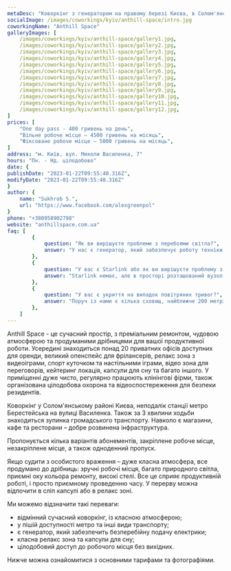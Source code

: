 ```yaml
---
metaDesc: "Коворкінг з генератором на правому березі Києва, в Солом'янському районі, неподалік станції метро Берестейська."
socialImage: /images/coworkings/kyiv/anthill-space/intro.jpg
coworkingName: "Anthill Space"
galleryImages: [
	/images/coworkings/kyiv/anthill-space/gallery1.jpg,
	/images/coworkings/kyiv/anthill-space/gallery2.jpg,
	/images/coworkings/kyiv/anthill-space/gallery3.jpg,
	/images/coworkings/kyiv/anthill-space/gallery4.jpg,
	/images/coworkings/kyiv/anthill-space/gallery5.jpg,
	/images/coworkings/kyiv/anthill-space/gallery6.jpg,
	/images/coworkings/kyiv/anthill-space/gallery7.jpg,
	/images/coworkings/kyiv/anthill-space/gallery8.jpg,
	/images/coworkings/kyiv/anthill-space/gallery9.jpg,
	/images/coworkings/kyiv/anthill-space/gallery10.jpg,
	/images/coworkings/kyiv/anthill-space/gallery11.jpg,
	/images/coworkings/kyiv/anthill-space/gallery12.jpg,
]
prices: [
	"One day pass - 400 гривень на день",
	"Вільне робоче місце – 4500 гривень на місяць",
	"Фіксоване робоче місце – 5000 гривень на місяць",
]
address: "м. Київ, вул. Миколи Василенка, 7"
hours: "Пн. - Нд. цілодобово"
date: {
publishDate: "2023-01-22T09:55:40.316Z",
modifyDate: "2023-01-22T09:55:40.316Z"
}
author: {
	name: "Sukhrob S.",
	url: "https://www.facebook.com/alexgreenpol"
}
phone: "+380958902798"
website: "anthillspace.com.ua"
faq: [
		{
			question: "Як ви вирішуєте проблеми з перебоями світла?",
			answer: "У нас є генератор, який забезпечує роботу техніки та інтернету на 6 годин після відключення."
		},
		{
			question: "У вас є Starlink або як ви вирішуєте проблему з інтернетом?",
			answer: "Starlink немає, але в просторі розташований вузол інтернет-провайдера, вирішення проблем на більш пріоритетному рівні."
		},
		{
			question: "У вас є укриття на випадок повітряних тривог?",
			answer: "Поруч із нами є кілька сховищ, найближче 200 метрів. Розраховано приблизно на 100 осіб."
		},
	]
---
```


Anthill Space - це сучасний простір, з преміальним ремонтом, чудовою атмосферою та продуманими дрібницями для вашої продуктивної роботи. Усередині знаходиться понад 20 приватних офісів доступних для оренди, великий опенспейс для фрілансерів, релакс зона з видеоіграми, спорт куточком та настільними іграми, відео зона для переговорів, кейтеринг локація, капсули для сну та багато іншого. У приміщенні дуже чисто, регулярно працюють клінінгові фірми, також організована цілодобова охорона та відеоспостереження для безпеки резидентів.

Коворкінг у Солом'янському районі Києва, неподалік станції метро Берестейська на вулиці Василенка. Також за 3 хвилини ходьби знаходиться зупинка громадського транспорту. Навколо є магазини, кафе та ресторани – добре розвинена інфраструктура.

Пропонується кілька варіантів абонементів, закріплене робоче місце, незакріплене місце, а також одноденний пропуск.

Якщо судити з особистого враження – дуже класна атмосфера, все продумано до дрібниць: зручні робочі місця, багато природного світла, приємні оку кольора ремонту, високі стелі. Все це сприяє продуктивній роботі, і просто приємному проведенню часу. У перерву можна відпочити в сліп капсулі або в релакс зоні.

Ми можемо відзначити такі переваги:

-   відмінний сучасний коворкінг, із класною атмосферою;
-   у пішій доступності метро та інші види транспорту;
-   є генератор, який забезпечить безперебійну подачу електрики;
-   класна релакс зона та капсули для сну;
-   цілодобовий доступ до робочого місця без вихідних.

Нижче можна ознайомитися з основними тарифами та фотографіями.
